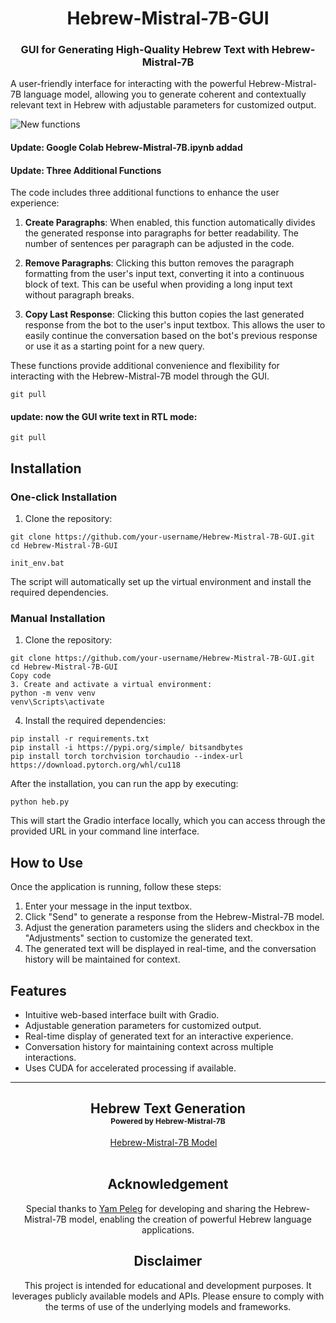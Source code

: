 <h1 align="center">Hebrew-Mistral-7B-GUI</h1>

<h3 align="center">GUI for Generating High-Quality Hebrew Text with Hebrew-Mistral-7B</h3>

<p align="left">
A user-friendly interface for interacting with the powerful Hebrew-Mistral-7B language model, allowing you to generate coherent and contextually relevant text in Hebrew with adjustable parameters for customized output.
</p>

![New functions](https://github.com/ShmuelRonen/Hebrew-Mistral-7B-GUI/assets/80190186/8c07742e-b000-4054-ae49-7f12930cec45)


#### Update: Google Colab Hebrew-Mistral-7B.ipynb addad

#### Update: Three Additional Functions

The code includes three additional functions to enhance the user experience:

1. **Create Paragraphs**: When enabled, this function automatically divides the generated response into paragraphs for better readability. The number of sentences per paragraph can be adjusted in the code.

2. **Remove Paragraphs**: Clicking this button removes the paragraph formatting from the user's input text, converting it into a continuous block of text. This can be useful when providing a long input text without paragraph breaks.

3. **Copy Last Response**: Clicking this button copies the last generated response from the bot to the user's input textbox. This allows the user to easily continue the conversation based on the bot's previous response or use it as a starting point for a new query.

These functions provide additional convenience and flexibility for interacting with the Hebrew-Mistral-7B model through the GUI.

```
git pull
```


#### update: now the GUI write text in RTL mode:
```
git pull
```

## Installation

### One-click Installation

1. Clone the repository:
```
git clone https://github.com/your-username/Hebrew-Mistral-7B-GUI.git
cd Hebrew-Mistral-7B-GUI
```
```
init_env.bat
```
The script will automatically set up the virtual environment and install the required dependencies.

### Manual Installation

1. Clone the repository:
```
git clone https://github.com/your-username/Hebrew-Mistral-7B-GUI.git
cd Hebrew-Mistral-7B-GUI
Copy code
3. Create and activate a virtual environment:
python -m venv venv
venv\Scripts\activate
```

4. Install the required dependencies:
```
pip install -r requirements.txt
pip install -i https://pypi.org/simple/ bitsandbytes
pip install torch torchvision torchaudio --index-url https://download.pytorch.org/whl/cu118
```
After the installation, you can run the app by executing:
```
python heb.py
```
This will start the Gradio interface locally, which you can access through the provided URL in your command line interface.

## How to Use

Once the application is running, follow these steps:

1. Enter your message in the input textbox.
2. Click "Send" to generate a response from the Hebrew-Mistral-7B model.
3. Adjust the generation parameters using the sliders and checkbox in the "Adjustments" section to customize the generated text.
4. The generated text will be displayed in real-time, and the conversation history will be maintained for context.

## Features

- Intuitive web-based interface built with Gradio.
- Adjustable generation parameters for customized output.
- Real-time display of generated text for an interactive experience.
- Conversation history for maintaining context across multiple interactions.
- Uses CUDA for accelerated processing if available.

---

<div align="center">

<h2>Hebrew Text Generation<br/><span style="font-size:12px">Powered by Hebrew-Mistral-7B</span></h2>

<div>
<a href='https://huggingface.co/yam-peleg/Hebrew-Mistral-7B' target='_blank'>Hebrew-Mistral-7B Model</a>&emsp;
</div>

<br>

## Acknowledgement

Special thanks to [Yam Peleg](https://huggingface.co/yam-peleg) for developing and sharing the Hebrew-Mistral-7B model, enabling the creation of powerful Hebrew language applications.

## Disclaimer

This project is intended for educational and development purposes. It leverages publicly available models and APIs. Please ensure to comply with the terms of use of the underlying models and frameworks.
